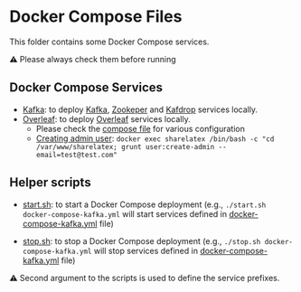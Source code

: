 # Docker Compose Files

This folder contains some Docker Compose services.

:warning: Please always check them before running

## Docker Compose Services

- [Kafka](./docker-compose-kafka.yml): to deploy [Kafka](https://hub.docker.com/r/bitnami/kafka), [Zookeper](https://hub.docker.com/r/bitnami/zookeper) and [Kafdrop](https://github.com/obsidiandynamics/kafdrop) services locally.
- [Overleaf](./docker-compose-overleaf.yml): to deploy [Overleaf](https://hub.docker.com/r/sharelatex/sharelatex) services locally.
  - Please check the [compose file](.(docker-compose-overleaf.yml)) for various configuration
  - [Creating admin user](https://github.com/overleaf/overleaf/wiki/Creating-and-managing-users): `docker exec sharelatex /bin/bash -c "cd /var/www/sharelatex; grunt user:create-admin --email=test@test.com"`

## Helper scripts

- [start.sh](./start.sh): to start a Docker Compose deployment (e.g., `./start.sh docker-compose-kafka.yml` will start services defined in [docker-compose-kafka.yml](./docker-compose-kafka.yml) file)

- [stop.sh](./stop.sh): to stop a Docker Compose deployment (e.g., `./stop.sh docker-compose-kafka.yml` will stop services defined in [docker-compose-kafka.yml](./docker-compose-kafka.yml) file)

:warning: Second argument to the scripts is used to define the service prefixes.

